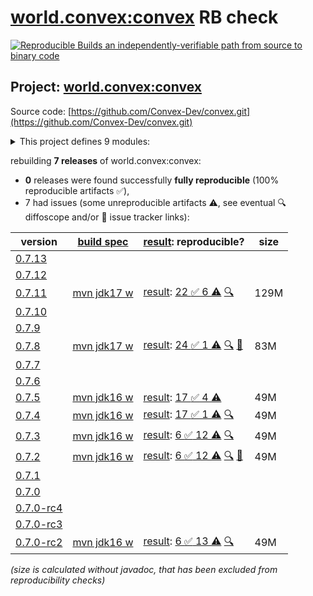 [world.convex:convex](https://central.sonatype.com/artifact/world.convex/convex/versions) RB check
=======

[![Reproducible Builds](https://reproducible-builds.org/images/logos/rb.svg) an independently-verifiable path from source to binary code](https://reproducible-builds.org/)

## Project: [world.convex:convex](https://central.sonatype.com/artifact/world.convex/convex/versions)

Source code: [https://github.com/Convex-Dev/convex.git](https://github.com/Convex-Dev/convex.git)

<details><summary>This project defines 9 modules:</summary>

* [world.convex:convex](https://central.sonatype.com/artifact/world.convex/convex/0.7.11)
* [world.convex:convex-benchmarks](https://central.sonatype.com/artifact/world.convex/convex-benchmarks/0.7.11)
* [world.convex:convex-cli](https://central.sonatype.com/artifact/world.convex/convex-cli/0.7.11)
* [world.convex:convex-core](https://central.sonatype.com/artifact/world.convex/convex-core/0.7.11)
* [world.convex:convex-gui](https://central.sonatype.com/artifact/world.convex/convex-gui/0.7.11)
* [world.convex:convex-java](https://central.sonatype.com/artifact/world.convex/convex-java/0.7.11)
* [world.convex:convex-peer](https://central.sonatype.com/artifact/world.convex/convex-peer/0.7.11)
* [world.convex:convex-restapi](https://central.sonatype.com/artifact/world.convex/convex-restapi/0.7.11)
* [world.convex:convex-sodium](https://central.sonatype.com/artifact/world.convex/convex-sodium/0.7.11)
</details>

rebuilding **7 releases** of world.convex:convex:
- **0** releases were found successfully **fully reproducible** (100% reproducible artifacts :white_check_mark:),
- 7 had issues (some unreproducible artifacts :warning:, see eventual :mag: diffoscope and/or :memo: issue tracker links):

| version | [build spec](/BUILDSPEC.md) | [result](https://reproducible-builds.org/docs/jvm/): reproducible? | size |
| -- | --------- | ------ | -- |
| [0.7.13](https://central.sonatype.com/artifact/world.convex/convex/0.7.13/pom) | | | |
| [0.7.12](https://central.sonatype.com/artifact/world.convex/convex/0.7.12/pom) | | | |
| [0.7.11](https://central.sonatype.com/artifact/world.convex/convex/0.7.11/pom) | [mvn jdk17 w](convex-0.7.11.buildspec) | [result](convex-0.7.11.buildinfo): [22 :white_check_mark:  6 :warning:](convex-0.7.11.buildcompare) [:mag:](convex-0.7.11.diffoscope) | 129M |
| [0.7.10](https://central.sonatype.com/artifact/world.convex/convex/0.7.10/pom) | | | |
| [0.7.9](https://central.sonatype.com/artifact/world.convex/convex/0.7.9/pom) | | | |
| [0.7.8](https://central.sonatype.com/artifact/world.convex/convex/0.7.8/pom) | [mvn jdk17 w](convex-0.7.8.buildspec) | [result](convex-0.7.8.buildinfo): [24 :white_check_mark:  1 :warning:](convex-0.7.8.buildcompare) [:mag:](convex-0.7.8.diffoscope) [:memo:](https://github.com/Convex-Dev/convex/pull/400) | 83M |
| [0.7.7](https://central.sonatype.com/artifact/world.convex/convex/0.7.7/pom) | | | |
| [0.7.6](https://central.sonatype.com/artifact/world.convex/convex/0.7.6/pom) | | | |
| [0.7.5](https://central.sonatype.com/artifact/world.convex/convex/0.7.5/pom) | [mvn jdk16 w](convex-0.7.5.buildspec) | [result](convex-0.7.5.buildinfo): [17 :white_check_mark:  4 :warning:](convex-0.7.5.buildcompare) | 49M |
| [0.7.4](https://central.sonatype.com/artifact/world.convex/convex/0.7.4/pom) | [mvn jdk16 w](convex-0.7.4.buildspec) | [result](convex-0.7.4.buildinfo): [17 :white_check_mark:  1 :warning:](convex-0.7.4.buildcompare) [:mag:](convex-0.7.4.diffoscope) | 49M |
| [0.7.3](https://central.sonatype.com/artifact/world.convex/convex/0.7.3/pom) | [mvn jdk16 w](convex-0.7.3.buildspec) | [result](convex-0.7.3.buildinfo): [6 :white_check_mark:  12 :warning:](convex-0.7.3.buildcompare) [:mag:](convex-0.7.3.diffoscope) | 49M |
| [0.7.2](https://central.sonatype.com/artifact/world.convex/convex/0.7.2/pom) | [mvn jdk16 w](convex-0.7.2.buildspec) | [result](convex-0.7.2.buildinfo): [6 :white_check_mark:  12 :warning:](convex-0.7.2.buildcompare) [:mag:](convex-0.7.2.diffoscope) [:memo:](https://github.com/Convex-Dev/convex/pull/348) | 49M |
| [0.7.1](https://central.sonatype.com/artifact/world.convex/convex/0.7.1/pom) | | | |
| [0.7.0](https://central.sonatype.com/artifact/world.convex/convex/0.7.0/pom) | | | |
| [0.7.0-rc4](https://central.sonatype.com/artifact/world.convex/convex/0.7.0-rc4/pom) | | | |
| [0.7.0-rc3](https://central.sonatype.com/artifact/world.convex/convex/0.7.0-rc3/pom) | | | |
| [0.7.0-rc2](https://central.sonatype.com/artifact/world.convex/convex/0.7.0-rc2/pom) | [mvn jdk16 w](convex-0.7.0-rc2.buildspec) | [result](convex-0.7.0-rc2.buildinfo): [6 :white_check_mark:  13 :warning:](convex-0.7.0-rc2.buildcompare) [:mag:](convex-0.7.0-rc2.diffoscope) | 49M |

<i>(size is calculated without javadoc, that has been excluded from reproducibility checks)</i>
